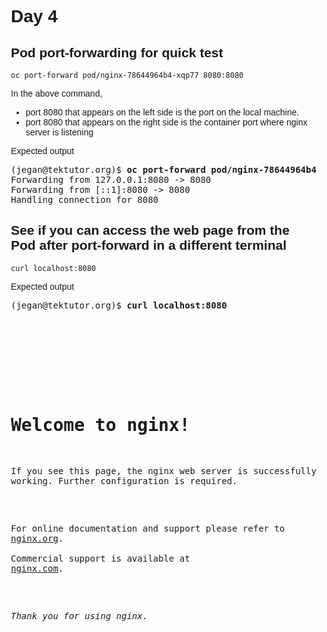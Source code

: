 # Day 4

## Pod port-forwarding for quick test
```
oc port-forward pod/nginx-78644964b4-xqp77 8080:8080
```

In the above command, 
 - port 8080 that appears on the left side is the port on the local machine.
 - port 8080 that appears on the right side is the container port where nginx server is listening

Expected output
<pre>
(jegan@tektutor.org)$ <b>oc port-forward pod/nginx-78644964b4-xqp77 8080:8080</b>
Forwarding from 127.0.0.1:8080 -> 8080
Forwarding from [::1]:8080 -> 8080
Handling connection for 8080
</pre>

## See if you can access the web page from the Pod after port-forward in a different terminal
```
curl localhost:8080
```
Expected output
<pre>
(jegan@tektutor.org)$ <b>curl localhost:8080</b>
<!DOCTYPE html>
<html>
<head>
<title>Welcome to nginx!</title>
<style>
html { color-scheme: light dark; }
body { width: 35em; margin: 0 auto;
font-family: Tahoma, Verdana, Arial, sans-serif; }
</style>
</head>
<body>
<h1>Welcome to nginx!</h1>
<p>If you see this page, the nginx web server is successfully installed and
working. Further configuration is required.</p>

<p>For online documentation and support please refer to
<a href="http://nginx.org/">nginx.org</a>.<br/>
Commercial support is available at
<a href="http://nginx.com/">nginx.com</a>.</p>

<p><em>Thank you for using nginx.</em></p>
</body>
</html>
</pre>
